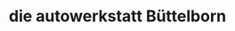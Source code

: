 ---
title: "die autowerkstatt Büttelborn"
url: /buettelborn/die-autowerkstatt-buettelborn/
shop: Autowerkstatt
---